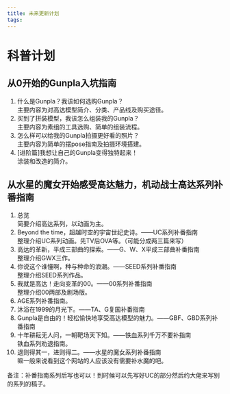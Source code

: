 ```yaml
---
title: 未来更新计划
tags:
---
```


# 科普计划
## 从0开始的Gunpla入坑指南
1. 什么是Gunpla？我该如何选购Gunpla？  
    主要内容为对高达模型简介、分类、产品线及购买途径。
2. 买到了拼装模型，我该怎么组装我的Gunpla？  
    主要内容为素组的工具选购、简单的组装流程。
3. 怎么样可以给我的Gunpla拍摄更好看的照片？  
    主要内容为简单的摆pose指南及拍摄环境搭建。
4. [进阶篇]我想让自己的Gunpla变得独特起来！  
    涂装和改造的简介。
## 从水星的魔女开始感受高达魅力，机动战士高达系列补番指南
1. 总览  
    简要介绍高达系列，以动画为主。
2. Beyond the time，超越时空的宇宙世纪史诗。——UC系列补番指南  
    整理介绍UC系列动画。先TV后OVA等。（可能分成两三篇来写）
3. 高达的革新，平成三部曲的探索。——G、W、X平成三部曲补番指南  
    整理介绍GWX三作。
4. 你说这个谁懂啊，种与种命的浪潮。——SEED系列补番指南  
    整理介绍SEED系列作品。
5. 我就是高达！走向变革的00。——00系列补番指南  
    整理介绍00两部及剧场版。
6. AGE系列补番指南。
7. 沐浴在1999的月光下。——TA、G复国补番指南
8. Gunpla是自由的！轻松愉快地享受高达模型的魅力。——GBF、GBD系列补番指南
9. 十年耕耘无人问，一朝靶场天下知。——铁血系列千万不要补指南  
    铁血系列劝退指南。
10. 退则得其一，进则得二。——水星的魔女系列补番指南  
    嘛一般来说看到这个网站的人应该没有需要补水魔的吧。

备注：补番指南系列后写也可以！到时候可以先写好UC的部分然后约大佬来写别的系列的稿子。